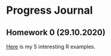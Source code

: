 # Progress Journal

## Homework 0 (29.10.2020)
[Here](files/example_homework_0.html) is my 5 interesting R examples.